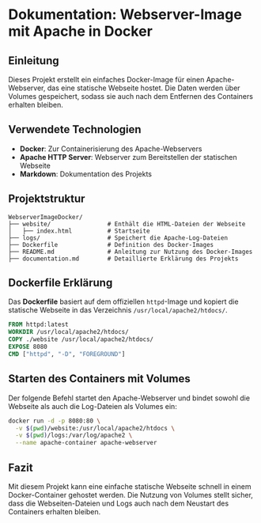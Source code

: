 # Dokumentation: Webserver-Image mit Apache in Docker

## Einleitung
Dieses Projekt erstellt ein einfaches Docker-Image für einen Apache-Webserver, das eine statische Webseite hostet. Die Daten werden über Volumes gespeichert, sodass sie auch nach dem Entfernen des Containers erhalten bleiben.

## Verwendete Technologien
- **Docker**: Zur Containerisierung des Apache-Webservers
- **Apache HTTP Server**: Webserver zum Bereitstellen der statischen Webseite
- **Markdown**: Dokumentation des Projekts

## Projektstruktur
```
WebserverImageDocker/
├── website/                # Enthält die HTML-Dateien der Webseite
│   ├── index.html          # Startseite
├── logs/                   # Speichert die Apache-Log-Dateien
├── Dockerfile              # Definition des Docker-Images
├── README.md               # Anleitung zur Nutzung des Docker-Images
├── documentation.md        # Detaillierte Erklärung des Projekts
```

## Dockerfile Erklärung
Das **Dockerfile** basiert auf dem offiziellen `httpd`-Image und kopiert die statische Webseite in das Verzeichnis `/usr/local/apache2/htdocs/`.
```dockerfile
FROM httpd:latest
WORKDIR /usr/local/apache2/htdocs/
COPY ./website /usr/local/apache2/htdocs/
EXPOSE 8080
CMD ["httpd", "-D", "FOREGROUND"]
```

## Starten des Containers mit Volumes
Der folgende Befehl startet den Apache-Webserver und bindet sowohl die Webseite als auch die Log-Dateien als Volumes ein:
```sh
docker run -d -p 8080:80 \
  -v $(pwd)/website:/usr/local/apache2/htdocs \
  -v $(pwd)/logs:/var/log/apache2 \
  --name apache-container apache-webserver
```

## Fazit
Mit diesem Projekt kann eine einfache statische Webseite schnell in einem Docker-Container gehostet werden. Die Nutzung von Volumes stellt sicher, dass die Webseiten-Dateien und Logs auch nach dem Neustart des Containers erhalten bleiben.

